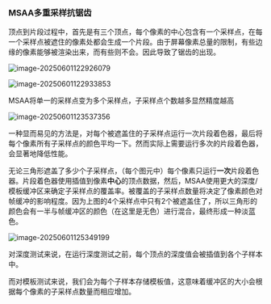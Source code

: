 ### MSAA多重采样抗锯齿

顶点到片段过程中，首先是有三个顶点，每个像素的中心包含有一个采样点，在每一个采样点被遮住的像素处都会生成一个片段。由于屏幕像素总量的限制，有些边缘的像素能够被渲染出来，而有些则不会。因此导致了锯齿的出现。

![image-20250601122926079](C:\Users\SOF\Desktop\OpenGL笔记\assets\image-20250601122926079.png)

![image-20250601122933853](C:\Users\SOF\Desktop\OpenGL笔记\assets\image-20250601122933853.png)

MSAA将单一的采样点变为多个采样点，子采样点个数越多显然精度越高

![image-20250601123537356](C:\Users\SOF\Desktop\OpenGL笔记\assets\image-20250601123537356.png)

一种显而易见的方法是，对每个被遮盖住的子采样点运行一次片段着色器，最后将每个像素所有子采样点的颜色平均一下。然而实际上需要运行多次的片段着色器，会显著地降低性能。

无论三角形遮盖了多少个子采样点，（每个图元中）每个像素只运行**一次**片段着色器。片段着色器使用插值到像素**中心**的顶点数据，然后，MSAA使用更大的深度/模板缓冲区来确定子采样点的覆盖率。被覆盖的子采样点数量将决定了像素颜色对帧缓冲的影响程度。因为上图的4个采样点中只有2个被遮盖住了，所以三角形的颜色会有一半与帧缓冲区的颜色（在这里是无色）进行混合，最终形成一种淡蓝色。

![image-20250601125349199](C:\Users\SOF\Desktop\OpenGL笔记\assets\image-20250601125349199.png)

对深度测试来说，在运行深度测试之前，每个顶点的深度值会被插值到各个子样本中。

而对模板测试来说，我们会为每个子样本存储模板值，这意味着缓冲区的大小会根据每个像素的子采样点数量而相应增加。